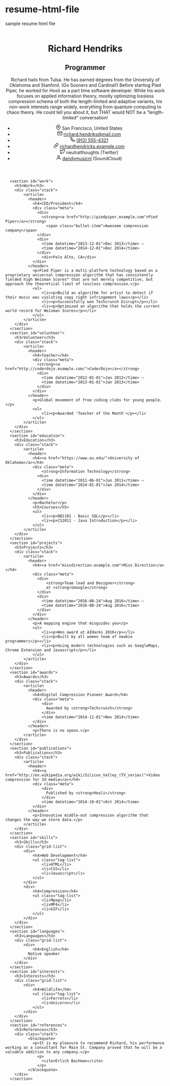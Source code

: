 # resume-html-file

sample resume html file


<!DOCTYPE html>
<html lang="en">
  <head>
    <meta charset="utf-8">
      <title>Richard Hendriks</title>
      <meta name="description" content="Richard hails from Tulsa. He has earned degrees from the University of Oklahoma and Stanford. (Go Sooners and Cardinal!) Before starting Pied Piper, he worked for Hooli as a part time software developer. While his work focuses on applied information theory, mostly optimizing lossless compression schema of both the length-limited and adaptive variants, his non-work interests range widely, everything from quantum computing to chaos theory. He could tell you about it, but THAT would NOT be a “length-limited” conversation!">
    <meta name="viewport" content="width=device-width, initial-scale=1">
    <link rel="stylesheet" href="https://fonts.googleapis.com/css?family=Lato:400,700&display=swap">
    <style>:root {
  color-scheme: light dark;

  --color-background: #ffffff; /* White */
  --color-muted: #f3f4f5; /* Light Gray 200 */
  --color-primary: #191e23; /* Dark Gray 900 */
  --color-secondary: #6c7781; /* Dark Gray 300 */
  --color-accent: #ffb900; /* Accent Yellow */
  --color-link: #46b450; /* Accent Green */

  --scale-ratio: 1.25;
  --scale0: 1rem;
  --scale1: calc(var(--scale0) * var(--scale-ratio));
  --scale2: calc(var(--scale1) * var(--scale-ratio));
  --scale3: calc(var(--scale2) * var(--scale-ratio));
  --scale4: calc(var(--scale3) * var(--scale-ratio));
  --scale5: calc(var(--scale4) * var(--scale-ratio));
}

@media (prefers-color-scheme: dark) {
  :root {
    --color-background: #191e23; /* Dark Gray 900 */
    --color-muted: #23282d; /* Dark Gray 800 */
    --color-primary: #fbfbfc; /* Light Gray 100 */
    --color-secondary: #ccd0d4; /* Light Gray 700 */
  }
}

* {
  box-sizing: border-box;
  margin: 0;
  padding: 0;
}

html {
  font-size: 14px;
}

body {
  background: var(--color-background);
  color: var(--color-primary);
  display: grid;
  font: 1em/1.5 Lato, sans-serif;
  gap: 2em;
  grid-template-columns:
    [full-start]
    1fr
    [main-start side-start]
    minmax(min-content, 12em)
    [side-end content-start]
    minmax(min-content, 36em)
    [main-end content-end]
    1fr
    [full-end];
  grid-template-rows: auto [content] 0;
  margin-bottom: 4em;
}

body::before {
  content: '';
  grid-column: full;
  grid-row: content;
}

ol,
ul {
  padding-left: 1em;
}

:not(.icon-list, .tag-list) > li + li {
  margin-top: 0.4em;
}

li::marker,
.network {
  color: var(--color-secondary);
}

a {
  color: var(--color-link);
  text-decoration: none;
  transition: color 0.2s;
}

a:focus,
a:hover {
  color: var(--color-accent);
}

h1,
h2,
h3,
h5 {
  font-weight: normal;
}

h1,
h2,
h3 {
  line-height: 1.2;
}

h1 {
  font-size: var(--scale5);
}

h2 {
  color: var(--color-secondary);
  font-size: var(--scale4);
}

h3 {
  color: var(--color-accent);
  font-size: var(--scale3);
  grid-column: side;
  margin-bottom: 1rem;
}

h4 {
  font-size: var(--scale2);
}

h5 {
  font-size: var(--scale1);
}

h6 {
  font-size: var(--scale0);
}

blockquote {
  border-left: 0.2em solid var(--color-muted);
  padding-left: 1em;
}

cite {
  color: var(--color-secondary);
  font-style: inherit;
}

cite::before {
  content: '— ';
}

svg {
  margin-right: 0.2em;
  vertical-align: -0.2em;
}

.masthead {
  background: var(--color-muted);
  display: inherit;
  gap: inherit;
  grid-column: full;
  grid-template-columns: inherit;
  padding: 4em 0;
  text-align: center;
}

.masthead > *,
section {
  grid-column: main;
}

.masthead > img {
  border-radius: 50%;
  margin: 0 auto;
  max-width: 12em;
}

article > * + *,
blockquote > * + * {
  margin-top: 0.6em;
}

.meta {
  color: var(--color-secondary);
}

.stack {
  display: grid;
  gap: 1.5em;
}

.icon-list {
  display: flex;
  flex-wrap: wrap;
  gap: 0.4em 1em;
  justify-content: center;
  list-style: none;
  padding: 0;
}

.grid-list {
  display: grid;
  gap: 1em;
}

.tag-list {
  display: flex;
  flex-wrap: wrap;
  gap: 0.4em;
  list-style: none;
  padding: 0;
}

.tag-list > li {
  background: var(--color-muted);
  border-radius: 0.2em;
  padding: 0.2em 0.6em;
}

.bullet-item:not(:first-child)::before {
  content: '· ';
  margin: 0 0.2em;
}

@media print, (min-width: 48em) {
  h3 {
    text-align: right;
    margin-bottom: inherit;
  }

  .masthead {
    text-align: inherit;
  }

  .masthead > *,
  section {
    grid-column: content;
  }

  .masthead img {
    grid-column: side;
    grid-row: span 2;
    max-width: 100%;
  }

  section {
    display: contents;
  }

  .icon-list {
    flex-direction: column;
  }

  .grid-list {
    grid-template-columns: repeat(
      auto-fit,
      minmax(calc((100% - 1em) / 2), 1fr)
    );
  }
}
</style>
  </head>
  <body>
      <header class="masthead">
          <img src="" alt="">
        <div>
            <h1>Richard Hendriks</h1>
            <h2>Programmer</h2>
        </div>
          <article>
            <p>Richard hails from Tulsa. He has earned degrees from the University of Oklahoma and Stanford. (Go Sooners and Cardinal!) Before starting Pied Piper, he worked for Hooli as a part time software developer. While his work focuses on applied information theory, mostly optimizing lossless compression schema of both the length-limited and adaptive variants, his non-work interests range widely, everything from quantum computing to chaos theory. He could tell you about it, but THAT would NOT be a “length-limited” conversation!</p>
          </article>
        <ul class="icon-list">
              <li>
                <svg xmlns="http://www.w3.org/2000/svg" width="16" height="16" viewBox="0 0 24 24" fill="none" stroke="currentColor" stroke-width="2" stroke-linecap="round" stroke-linejoin="round" class="feather feather-map-pin"><path d="M21 10c0 7-9 13-9 13s-9-6-9-13a9 9 0 0 1 18 0z"></path><circle cx="12" cy="10" r="3"></circle></svg>
                San Francisco, United States
              </li>
            <li>
              <svg xmlns="http://www.w3.org/2000/svg" width="16" height="16" viewBox="0 0 24 24" fill="none" stroke="currentColor" stroke-width="2" stroke-linecap="round" stroke-linejoin="round" class="feather feather-mail"><path d="M4 4h16c1.1 0 2 .9 2 2v12c0 1.1-.9 2-2 2H4c-1.1 0-2-.9-2-2V6c0-1.1.9-2 2-2z"></path><polyline points="22,6 12,13 2,6"></polyline></svg>
              <a href="mailto:richard.hendriks@mail.com">richard.hendriks@mail.com</a>
            </li>
            <li>
              <svg xmlns="http://www.w3.org/2000/svg" width="16" height="16" viewBox="0 0 24 24" fill="none" stroke="currentColor" stroke-width="2" stroke-linecap="round" stroke-linejoin="round" class="feather feather-phone"><path d="M22 16.92v3a2 2 0 0 1-2.18 2 19.79 19.79 0 0 1-8.63-3.07 19.5 19.5 0 0 1-6-6 19.79 19.79 0 0 1-3.07-8.67A2 2 0 0 1 4.11 2h3a2 2 0 0 1 2 1.72 12.84 12.84 0 0 0 .7 2.81 2 2 0 0 1-.45 2.11L8.09 9.91a16 16 0 0 0 6 6l1.27-1.27a2 2 0 0 1 2.11-.45 12.84 12.84 0 0 0 2.81.7A2 2 0 0 1 22 16.92z"></path></svg>
              <a href="tel:9125554321">(912) 555-4321</a>
            </li>
            <li>
              <svg xmlns="http://www.w3.org/2000/svg" width="16" height="16" viewBox="0 0 24 24" fill="none" stroke="currentColor" stroke-width="2" stroke-linecap="round" stroke-linejoin="round" class="feather feather-link"><path d="M10 13a5 5 0 0 0 7.54.54l3-3a5 5 0 0 0-7.07-7.07l-1.72 1.71"></path><path d="M14 11a5 5 0 0 0-7.54-.54l-3 3a5 5 0 0 0 7.07 7.07l1.71-1.71"></path></svg>
              <a href="http://richardhendricks.example.com">richardhendricks.example.com</a>
            </li>
            <li>
              <svg xmlns="http://www.w3.org/2000/svg" width="16" height="16" viewBox="0 0 24 24" fill="none" stroke="currentColor" stroke-width="2" stroke-linecap="round" stroke-linejoin="round" class="feather feather-twitter"><path d="M23 3a10.9 10.9 0 0 1-3.14 1.53 4.48 4.48 0 0 0-7.86 3v1A10.66 10.66 0 0 1 3 4s-4 9 5 13a11.64 11.64 0 0 1-7 2c9 5 20 0 20-11.5a4.5 4.5 0 0 0-.08-.83A7.72 7.72 0 0 0 23 3z"></path></svg>
                  neutralthoughts
                <span class="network">(Twitter)</span>
            </li>
            <li>
              <svg xmlns="http://www.w3.org/2000/svg" width="16" height="16" viewBox="0 0 24 24" fill="none" stroke="currentColor" stroke-width="2" stroke-linecap="round" stroke-linejoin="round" class="feather feather-user"><path d="M20 21v-2a4 4 0 0 0-4-4H8a4 4 0 0 0-4 4v2"></path><circle cx="12" cy="7" r="4"></circle></svg>
                  <a href="https://soundcloud.example.com/dandymusicnl">dandymusicnl</a>
                <span class="network">(SoundCloud)</span>
            </li>
        </ul>
      </header>

      <section id="work">
        <h3>Work</h3>
        <div class="stack">
            <article>
              <header>
                <h4>CEO/President</h4>
                <div class="meta">
                  <div>
                    <strong><a href="http://piedpiper.example.com">Pied Piper</a></strong>
                      <span class="bullet-item">Awesome compression company</span>
                  </div>
                  <div>
                    <time datetime="2013-12-01">Dec 2013</time> –
                    <time datetime="2014-12-01">Dec 2014</time>
                  </div>
                    <div>Palo Alto, CA</div>
                </div>
              </header>
                <p>Pied Piper is a multi-platform technology based on a proprietary universal compression algorithm that has consistently fielded high Weisman Scores™ that are not merely competitive, but approach the theoretical limit of lossless compression.</p>
                <ul>
                    <li><p>Build an algorithm for artist to detect if their music was violating copy right infringement laws</p></li>
                    <li><p>Successfully won Techcrunch Disrupt</p></li>
                    <li><p>Optimized an algorithm that holds the current world record for Weisman Scores</p></li>
                </ul>
            </article>
        </div>
      </section>
      <section id="volunteer">
        <h3>Volunteer</h3>
        <div class="stack">
            <article>
              <header>
                <h4>Teacher</h4>
                <div class="meta">
                  <strong><a href="http://coderdojo.example.com/">CoderDojo</a></strong>
                  <div>
                    <time datetime="2012-01-01">Jan 2012</time> –
                    <time datetime="2013-01-01">Jan 2013</time>
                  </div>
                </div>
              </header>
                <p>Global movement of free coding clubs for young people.</p>
                <ul>
                    <li><p>Awarded 'Teacher of the Month'</p></li>
                </ul>
            </article>
        </div>
      </section>
      <section id="education">
        <h3>Education</h3>
        <div class="stack">
            <article>
              <header>
                <h4><a href="https://www.ou.edu/">University of Oklahoma</a></h4>
                <div class="meta">
                    <strong>Information Technology</strong>
                  <div>
                    <time datetime="2011-06-01">Jun 2011</time> –
                    <time datetime="2014-01-01">Jan 2014</time>
                  </div>
                </div>
              </header>
                <p>Bachelor</p>
                <h5>Courses</h5>
                <ul>
                    <li><p>DB1101 - Basic SQL</p></li>
                    <li><p>CS2011 - Java Introduction</p></li>
                </ul>
            </article>
        </div>
      </section>
      <section id="projects">
        <h3>Projects</h3>
        <div class="stack">
            <article>
              <header>
                <h4><a href="missdirection.example.com">Miss Direction</a></h4>
                <div class="meta">
                  <div>
                      <strong>Team lead and Designer</strong>
                      at <strong>Smoogle</strong>
                  </div>
                  <div>
                    <time datetime="2016-08-24">Aug 2016</time> –
                    <time datetime="2016-08-24">Aug 2016</time>
                  </div>
                </div>
              </header>
                <p>A mapping engine that misguides you</p>
                <ul>
                    <li><p>Won award at AIHacks 2016</p></li>
                    <li><p>Built by all women team of newbie programmers</p></li>
                    <li><p>Using modern technologies such as GoogleMaps, Chrome Extension and Javascript</p></li>
                </ul>
            </article>
        </div>
      </section>
      <section id="awards">
        <h3>Awards</h3>
        <div class="stack">
            <article>
              <header>
                <h4>Digital Compression Pioneer Award</h4>
                <div class="meta">
                    <div>
                      Awarded by <strong>Techcrunch</strong>
                    </div>
                    <time datetime="2014-11-01">Nov 2014</time>
                </div>
              </header>
                <p>There is no spoon.</p>
            </article>
        </div>
      </section>
      <section id="publications">
        <h3>Publications</h3>
        <div class="stack">
            <article>
              <header>
                <h4><a href="http://en.wikipedia.org/wiki/Silicon_Valley_(TV_series)">Video compression for 3d media</a></h4>
                <div class="meta">
                    <div>
                      Published by <strong>Hooli</strong>
                    </div>
                    <time datetime="2014-10-01">Oct 2014</time>
                </div>
              </header>
                <p>Innovative middle-out compression algorithm that changes the way we store data.</p>
            </article>
        </div>
      </section>
      <section id="skills">
        <h3>Skills</h3>
        <div class="grid-list">
            <div>
                <h4>Web Development</h4>
                <ul class="tag-list">
                    <li>HTML</li>
                    <li>CSS</li>
                    <li>Javascript</li>
                </ul>
            </div>
            <div>
                <h4>Compression</h4>
                <ul class="tag-list">
                    <li>Mpeg</li>
                    <li>MP4</li>
                    <li>GIF</li>
                </ul>
            </div>
        </div>
      </section>
      <section id="languages">
        <h3>Languages</h3>
        <div class="grid-list">
            <div>
                <h4>English</h4>
              Native speaker
            </div>
        </div>
      </section>
      <section id="interests">
        <h3>Interests</h3>
        <div class="grid-list">
            <div>
                <h4>Wildlife</h4>
                <ul class="tag-list">
                    <li>Ferrets</li>
                    <li>Unicorns</li>
                </ul>
            </div>
        </div>
      </section>
      <section id="references">
        <h3>References</h3>
        <div class="stack">
              <blockquote>
                <p>It is my pleasure to recommend Richard, his performance working as a consultant for Main St. Company proved that he will be a valuable addition to any company.</p>
                  <p>
                    <cite>Erlich Bachman</cite>
                  </p>
              </blockquote>
        </div>
      </section>
  </body>
</html>
